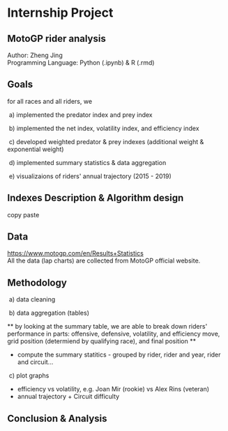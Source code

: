 # Internship Project <br>
## MotoGP rider analysis

Author: Zheng Jing <br>
Programming Language: Python (.ipynb) & R (.rmd) <br>

## Goals

for all races and all riders, we

​ a) implemented the predator index and prey index

​ b) implemented the net index, volatility index, and efficiency index

​ c) developed weighted predator & prey indexes (additional weight & exponential weight)

​ d) implemented summary statistics & data aggregation

​ e) visualizaions of riders' annual trajectory (2015 - 2019)

## Indexes Description & Algorithm design
copy paste


## Data
https://www.motogp.com/en/Results+Statistics <br>
All the data (lap charts) are collected from MotoGP official website. <br>


## Methodology

​ a) data cleaning 

​ b) data aggregation (tables) <br>

** by looking at the summary table, we are able to break down riders' performance in parts: offensive, defensive, volatility, and efficiency move, grid position (determiend by qualifying race), and final position **

- compute the summary statitics - grouped by rider, rider and year, rider and circuit...

​ c) plot graphs <br>
 
- efficiency vs volatility, e.g. Joan Mir (rookie) vs Alex Rins (veteran) <br>
- annual trajectory + Circuit difficulty <br>

## Conclusion & Analysis
